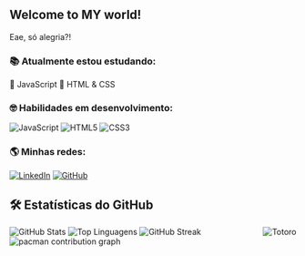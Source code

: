 ## Welcome to MY world!
Eae, só alegria?!

### 📚 Atualmente estou estudando:

🔹 JavaScript
🔹 HTML & CSS

### 🤓 Habilidades em desenvolvimento:

![JavaScript](https://img.shields.io/badge/JavaScript-F7DF1E?style=for-the-badge&logo=javascript&logoColor=black)
![HTML5](https://img.shields.io/badge/HTML5-E34F26?style=for-the-badge&logo=html5&logoColor=white)
![CSS3](https://img.shields.io/badge/CSS3-1572B6?style=for-the-badge&logo=css3&logoColor=white)

### 🌎 Minhas redes:

[![LinkedIn](https://img.shields.io/badge/LinkedIn-0077B5?style=for-the-badge&logo=linkedin&logoColor=white)](https://www.linkedin.com/in/leticialeme-dev/) 
[![GitHub](https://img.shields.io/badge/GitHub-181717?style=for-the-badge&logo=github&logoColor=white)](https://github.com/LeticiaLemeHub)


<div align="">
  <h2>🛠 Estatísticas do GitHub</h2>

  <!-- Estatísticas do GitHub -->
  <img src="https://github-readme-stats.vercel.app/api?username=LeticiaLemeHub&show_icons=true&count_private=true&hide=prs&theme=transparent" alt="GitHub Stats">

  <!-- Linguagens mais usadas -->
  <img src="https://github-readme-stats.vercel.app/api/top-langs/?username=LeticiaLemeHub&layout=compact&theme=transparent" alt="Top Linguagens">

  <!-- Streak -->
  <img src="https://github-readme-streak-stats.herokuapp.com/?user=LeticiaLemeHub&theme=transparent" alt="GitHub Streak">
  <img align="right" alt="Totoro" src="https://media.tenor.com/2PVH7hArX-0AAAAj/totoro-jumping.gif">
</div>
<picture>
  <source media="(prefers-color-scheme: dark)" srcset="https://raw.githubusercontent.com/LeticiaLemeHub/LeticiaLemeHub/output/pacman-contribution-graph-dark.svg">
  <source media="(prefers-color-scheme: light)" srcset="https://raw.githubusercontent.com/LeticiaLemeHub/LeticiaLemeHub/output/pacman-contribution-graph.svg">
  <img alt="pacman contribution graph" src="https://raw.githubusercontent.com/LeticiaLemeHub/LeticiaLemeHub/output/pacman-contribution-graph.svg">
</picture>
